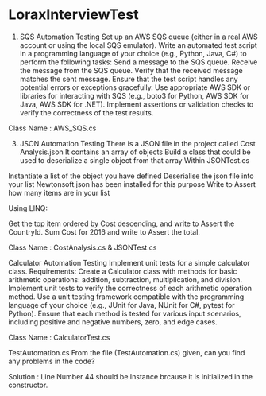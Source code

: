 # LoraxInterviewTest

1. SQS Automation Testing
Set up an AWS SQS queue (either in a real AWS account or using the local SQS emulator). Write an automated test script in a programming language of your choice (e.g., Python, Java, C#) to perform the following tasks: Send a message to the SQS queue. Receive the message from the SQS queue. Verify that the received message matches the sent message. Ensure that the test script handles any potential errors or exceptions gracefully. Use appropriate AWS SDK or libraries for interacting with SQS (e.g., boto3 for Python, AWS SDK for Java, AWS SDK for .NET). Implement assertions or validation checks to verify the correctness of the test results.

Class Name : AWS_SQS.cs

3. JSON Automation Testing
There is a JSON file in the project called Cost Analysis.json It contains an array of objects Build a class that could be used to deserialize a single object from that array Within JSONTest.cs

Instantiate a list of the object you have defined
Deserialise the json file into your list
Newtonsoft.json has been installed for this purpose
Write to Assert how many items are in your list

Using LINQ:

Get the top item ordered by Cost descending, and write to Assert the CountryId.
Sum Cost for 2016 and write to Assert the total.

Class Name : CostAnalysis.cs & JSONTest.cs

Calculator Automation Testing
Implement unit tests for a simple calculator class. Requirements: Create a Calculator class with methods for basic arithmetic operations: addition, subtraction, multiplication, and division. Implement unit tests to verify the correctness of each arithmetic operation method. Use a unit testing framework compatible with the programming language of your choice (e.g., JUnit for Java, NUnit for C#, pytest for Python). Ensure that each method is tested for various input scenarios, including positive and negative numbers, zero, and edge cases.

Class Name : CalculatorTest.cs

TestAutomation.cs
From the file (TestAutomation.cs) given, can you find any problems in the code?

Solution : Line Number 44 should be Instance brcause it is initialized in the constructor.
